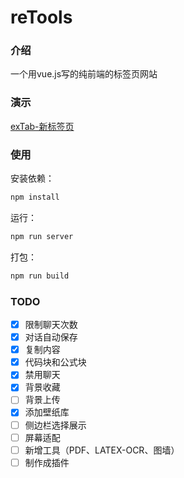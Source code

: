 # reTools

### 介绍

一个用vue.js写的纯前端的标签页网站

### 演示

[exTab-新标签页](https://tab.extord.space/)

### 使用

安装依赖：

```bash
npm install
```

运行：

```bash
npm run server
```



打包：

```bash
npm run build
```

### TODO

- [x] 限制聊天次数
- [x] 对话自动保存
- [x] 复制内容
- [x] 代码块和公式块
- [x] 禁用聊天
- [x] 背景收藏
- [ ] 背景上传
- [x] 添加壁纸库
- [ ] 侧边栏选择展示
- [ ] 屏幕适配
- [ ] 新增工具（PDF、LATEX-OCR、图墙）
- [ ] 制作成插件
